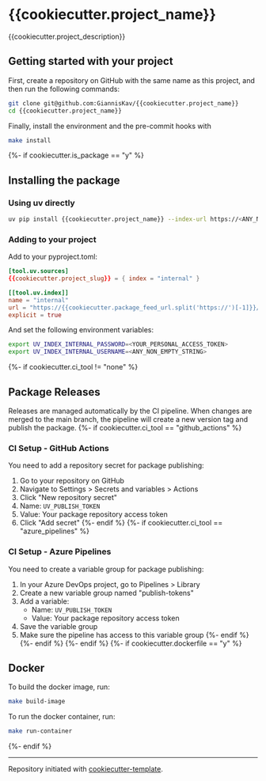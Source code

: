 # {{cookiecutter.project_name}}

{{cookiecutter.project_description}}

## Getting started with your project

First, create a repository on GitHub with the same name as this project, and then run the following commands:

```bash
git clone git@github.com:GiannisKav/{{cookiecutter.project_name}}
cd {{cookiecutter.project_name}}
```

Finally, install the environment and the pre-commit hooks with

```bash
make install
```
{%- if cookiecutter.is_package == "y" %}

## Installing the package

### Using uv directly

```bash
uv pip install {{cookiecutter.project_name}} --index-url https://<ANY_NON_EMPTY_STRING>:<YOUR_PERSONAL_ACCESS_TOKEN>@{{cookiecutter.package_feed_url.split('https://')[-1]}}/simple/
```

### Adding to your project

Add to your pyproject.toml:

```toml
[tool.uv.sources]
{{cookiecutter.project_slug}} = { index = "internal" }

[[tool.uv.index]]
name = "internal"
url = "https://{{cookiecutter.package_feed_url.split('https://')[-1]}}/simple/"
explicit = true
```

And set the following environment variables:

```bash
export UV_INDEX_INTERNAL_PASSWORD=<YOUR_PERSONAL_ACCESS_TOKEN>
export UV_INDEX_INTERNAL_USERNAME=<ANY_NON_EMPTY_STRING>
```
{%- if cookiecutter.ci_tool != "none" %}

## Package Releases

Releases are managed automatically by the CI pipeline. When changes are merged to the main branch, the pipeline will create a new version tag and publish the package.
{%- if cookiecutter.ci_tool == "github_actions" %}

### CI Setup - GitHub Actions

You need to add a repository secret for package publishing:

1. Go to your repository on GitHub
2. Navigate to Settings > Secrets and variables > Actions
3. Click "New repository secret"
4. Name: `UV_PUBLISH_TOKEN`
5. Value: Your package repository access token
6. Click "Add secret"
{%- endif %}
{%- if cookiecutter.ci_tool == "azure_pipelines" %}

### CI Setup - Azure Pipelines

You need to create a variable group for package publishing:

1. In your Azure DevOps project, go to Pipelines > Library
2. Create a new variable group named "publish-tokens"
3. Add a variable:
   - Name: `UV_PUBLISH_TOKEN`
   - Value: Your package repository access token
4. Save the variable group
5. Make sure the pipeline has access to this variable group
{%- endif %}
{%- endif %}
{%- endif %}
{%- if cookiecutter.dockerfile == "y" %}

## Docker

To build the docker image, run:

```bash
make build-image
```

To run the docker container, run:

```bash
make run-container
```
{%- endif %}

---

Repository initiated with [cookiecutter-template](https://github.com/GiannisKav/cookiecutter-template).
